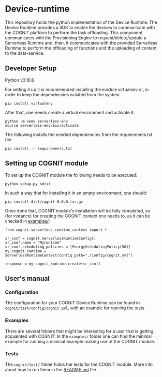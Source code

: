# Device-runtime
This repository holds the python implementation of the Device Runtime. The Device Runtime provides a SDK to enable the devices to communicate with the COGNIT platform to perform the task offloading. This component communicates with the Provisioning Engine to request/delete/update a Serverless Runtime and, then, it communicates with the provided Serverless Runtime to perform the offloading of functions and the uploading of content to the data-service.

## Developer Setup
Python v3.10.6

For setting it up it is recommended installing the module virtualenv or, in order to keep the dependencies isolated from the system. 

```
pip install virtualenv
```
After that, one needs create a virtual environment and activate it:

```
python -m venv serverless-env
source serverless-env/bin/activate
```
The following installs the needed dependencies from the requirements.txt file:
```
pip install -r requirements.txt
```
## Setting up COGNIT module
To set up the COGNIT module the following needs to be executed:
```
python setup.py sdist
```

In such a way that for installing it in an empty environment, one should:
```
pip install dist/cognit-0.0.0.tar.gz
```
Once done that, COGNIT module's installation will be fully completed, so (for instance) for creating the COGNIT context one needs to, as it can be checked in [examples/](examples/minimal_offload_sync.py):
```
from cognit.serverless_runtime_context import *

sr_conf = cognit.ServerlessRuntimeConfig()
sr_conf.name = "Myruntime"
sr_conf.scheduling_policies = [EnergySchedulingPolicy(50)]
my_cognit_runtime = ServerlessRuntimeContext(config_path="./config/cognit.yml")

response = my_cognit_runtime.create(sr_conf)
```
## User's manual
### Configuration
The configuration for your COGNIT Device Runtime can be found in `cognit/test/config/cognit.yml`, with an example for running the tests.

### Examples
There are several folders that might be interesting for a user that is getting acquainted with COGNIT:
In the `examples/` folder one can find the minimal example for running a minimal example making use of the COGNIT module.

### Tests
The `cognit/test/`  folder holds the tests for the COGNIT module. More info about how to run them in the [README.md](cognit/test/README.md) file.
